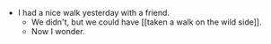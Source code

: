 - I had a nice walk yesterday with a friend.
  - We didn't, but we could have [[taken a walk on the wild side]].
  - Now I wonder.
